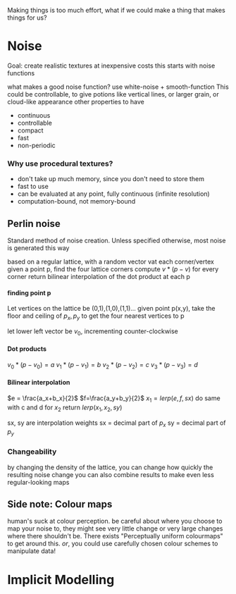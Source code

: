 Making things is too much effort, what if we could make a thing that makes things for us?
# Noise 
Goal: create realistic textures at inexpensive costs
this starts with noise functions

what makes a good noise function? use white-noise + smooth-function
This could be controllable, to give potions like vertical lines, or larger grain, or cloud-like appearance
other properties to have
- continuous
- controllable
- compact
- fast
- non-periodic

### Why use procedural textures?
- don't take up much memory, since you don't need to store them
- fast to use
- can be evaluated at any point, fully continuous (infinite resolution)
- computation-bound, not memory-bound
## Perlin noise
Standard method of noise creation. Unless specified otherwise, most noise is generated this way

based on a regular lattice, with a random vector vat each corner/vertex
given a point p, find the four lattice corners
compute $v*(p-v)$ for every corner
return bilinear interpolation of the dot product at each p
#### finding point p
Let vertices on the lattice be (0,1),(1,0),(1,1)...
given point p(x,y), take the floor and ceiling of $p_x,p_y$ to get the four nearest vertices to p

let lower left vector be $v_0$, incrementing counter-clockwise
#### Dot products
$v_0*(p-v_0)=a$
$v_1*(p-v_1)=b$
$v_2*(p-v_2)=c$
$v_3*(p-v_3)=d$
#### Bilinear interpolation
$e = \frac{a_x+b_x}{2}$
$f=\frac{a_y+b_y}{2}$
$x_1=lerp(e,f, sx)$
do same with c and d for $x_2$
return $lerp(x_1,x_2,sy)$

sx, sy are interpolation weights
sx = decimal part of $p_x$
sy = decimal part of $p_y$ 


### Changeability
by changing the density of the lattice, you can change how quickly the resulting noise change
you can also combine results to make even less regular-looking maps

## Side note: Colour maps
human's suck at colour perception. be careful about where you choose to map your noise to, they might see very little change or very large changes where there shouldn't be.
There exists "Perceptually uniform colourmaps" to get around this.
*or*, you could use carefully chosen colour schemes to manipulate data!

# Implicit Modelling
